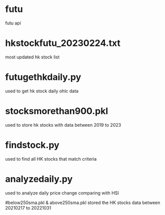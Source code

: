 # futu
futu api

# hkstockfutu_20230224.txt
most updated hk stock list

# futugethkdaily.py
used to get hk stock daily ohlc data

# stocksmorethan900.pkl
used to store hk stocks with data between 2019 to 2023

# findstock.py
used to find all HK stocks that match criteria

# analyzedaily.py
used to analyze daily price change comparing with HSI

#below250sma.pkl & above250sma.pkl
stored the HK stocks data between 20210217 to 20221031
